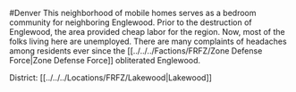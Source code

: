 #Denver 
This neighborhood of mobile homes serves as a bedroom community for neighboring Englewood. Prior to the destruction of Englewood, the area provided cheap labor for the region. Now, most of the folks living here are unemployed. There are many complaints of headaches among residents ever since the [[../../../Factions/FRFZ/Zone Defense Force|Zone Defense Force]] obliterated Englewood.

District: [[../../../Locations/FRFZ/Lakewood|Lakewood]]